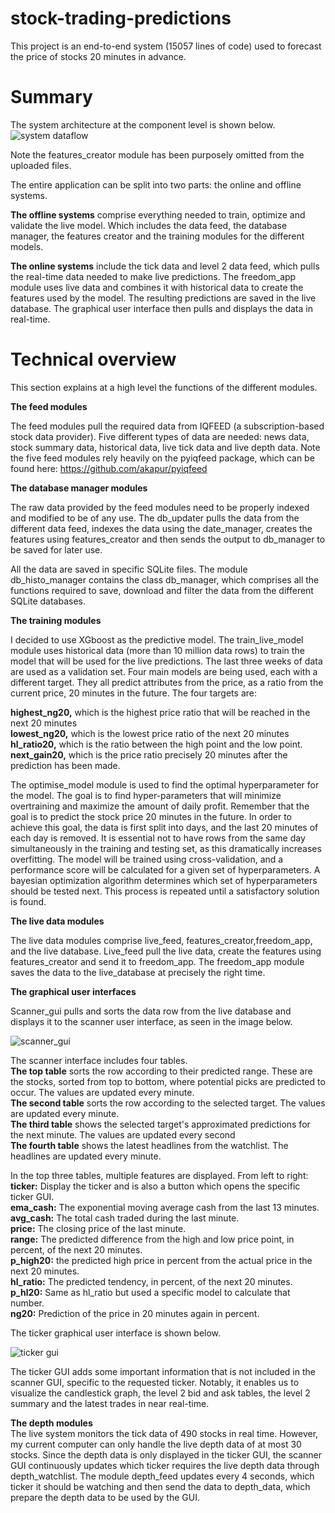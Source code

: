 # stock-trading-predictions
This project is an end-to-end system (15057 lines of code) used to forecast the price of stocks 20 minutes in advance. 

# Summary

The system architecture at the component level is shown below.
![system dataflow](https://user-images.githubusercontent.com/16655278/201698488-6dfbbc70-b290-4b4d-aece-1be117cb8406.png)

Note the features_creator module has been purposely omitted from the uploaded files. 

The entire application can be split into two parts: the online and offline systems. 

**The offline systems** comprise everything needed to train, optimize and validate the live model. Which includes the data feed, the database manager, the features creator and the training modules for the different models.

**The online systems** include the tick data and level 2 data feed, which pulls the real-time data needed to make live predictions. The freedom_app module uses live data and combines it with historical data to create the features used by the model. The resulting predictions are saved in the live database. The graphical user interface then pulls and displays the data in real-time.


# Technical overview
This section explains at a high level the functions of the different modules. 


**The feed modules**

The feed modules pull the required data from IQFEED (a subscription-based stock data provider). Five different types of data are needed: news data, stock summary data, historical data, live tick data and live depth data. Note the five feed modules rely heavily on the pyiqfeed package, which can be found here: https://github.com/akapur/pyiqfeed


**The database manager modules**

The raw data provided by the feed modules need to be properly indexed and modified to be of any use. The db_updater pulls the data from the different data feed, indexes the data using the date_manager, creates the features using features_creator and then sends the output to db_manager to be saved for later use. 

All the data are saved in specific SQLite files. The module db_histo_manager contains the class db_manager, which comprises all the functions required to save, download and filter the data from the different SQLite databases. 


**The training modules**

I decided to use XGboost as the predictive model. The train_live_model module uses historical data (more than 10 million data rows) to train the model that will be used for the live predictions. The last three weeks of data are used as a validation set. Four main models are being used, each with a different target. They all predict attributes from the price, as a ratio from the current price, 20 minutes in the future. The four targets are:    

**highest_ng20,** which is the highest price ratio that will be reached in the next 20 minutes   
**lowest_ng20,** which is the lowest price ratio of the next 20 minutes   
**hl_ratio20,** which is the ratio between the high point and the low point.     
**next_gain20,** which is the price ratio precisely 20 minutes after the prediction has been made.     

The optimise_model module is used to find the optimal hyperparameter for the model. The goal is to find hyper-parameters that will minimize overtraining and maximize the amount of daily profit. Remember that the goal is to predict the stock price 20 minutes in the future. In order to achieve this goal, the data is first split into days, and the last 20 minutes of each day is removed. It is essential not to have rows from the same day simultaneously in the training and testing set, as this dramatically increases overfitting. The model will be trained using cross-validation, and a performance score will be calculated for a given set of hyperparameters. A bayesian optimization algorithm determines which set of hyperparameters should be tested next. This process is repeated until a satisfactory solution is found. 


**The live data modules**

The live data modules comprise live_feed, features_creator,freedom_app, and the live database. Live_feed pull the live data, create the features using features_creator and send it to freedom_app. The freedom_app module saves the data to the live_database at precisely the right time. 


**The graphical user interfaces**

Scanner_gui pulls and sorts the data row from the live database and displays it to the scanner user interface, as seen in the image below.

![scanner_gui](https://user-images.githubusercontent.com/16655278/201759394-b093d240-e1d4-4268-8cab-a840ee4f074d.png)

The scanner interface includes four tables.      
**The top table** sorts the row according to their predicted range. These are the stocks, sorted from top to bottom, where potential picks are predicted to occur. The values are updated every minute.              
**The second table** sorts the row according to the selected target. The values are updated every minute.    
**The third table** shows the selected target's approximated predictions for the next minute. The values are updated every second      
**The fourth table** shows the latest headlines from the watchlist. The headlines are updated every minute.   


In the top three tables, multiple features are displayed. From left to right:   
**ticker:** Display the ticker and is also a button which opens the specific ticker GUI.    
**ema_cash:** The exponential moving average cash from the last 13 minutes.   
**avg_cash:** The total cash traded during the last minute.   
**price:** The closing price of the last minute.   
**range:** The predicted difference from the high and low price point, in percent, of the next 20 minutes.   
**p_high20:** the predicted high price in percent from the actual price in the next 20 minutes.   
**hl_ratio:** The predicted tendency, in percent, of the next 20 minutes.   
**p_hl20:** Same as hl_ratio but used a specific model to calculate that number.  
**ng20:** Prediction of the price in 20 minutes again in percent.  

The ticker graphical user interface is shown below.

![ticker gui](https://user-images.githubusercontent.com/16655278/201955465-ef825ea7-7bdc-43b9-b967-6d7c5077edc6.png)

The ticker GUI adds some important information that is not included in the scanner GUI, specific to the requested ticker. Notably, it enables us to visualize the candlestick graph, the level 2 bid and ask tables, the level 2 summary and the latest trades in near real-time. 


**The depth modules**    
The live system monitors the tick data of 490 stocks in real time. However, my current computer can only handle the live depth data of at most 30 stocks. Since the depth data is only displayed in the ticker GUI, the scanner GUI continuously updates which ticker requires the live depth data through depth_watchlist. The module depth_feed updates every 4 seconds, which ticker it should be watching and then send the data to depth_data, which prepare the depth data to be used by the GUI. 
